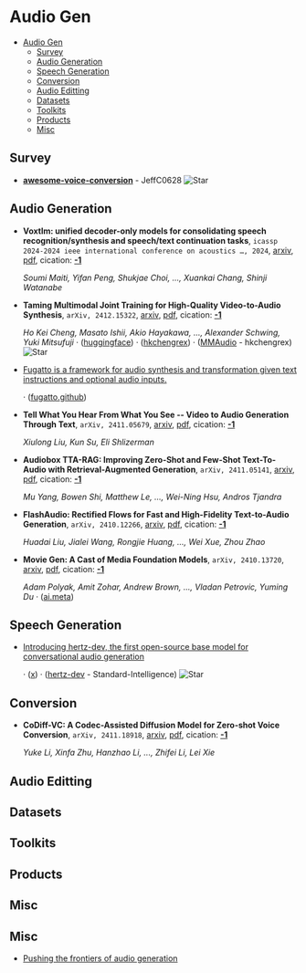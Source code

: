 # Audio Gen

- [Audio Gen](#audio-gen) 
  - [Survey](#survey)
  - [Audio Generation](#audio-generation)
  - [Speech Generation](#speech-generation)
  - [Conversion](#conversion)
  - [Audio Editting](#audio-editting)
  - [Datasets](#datasets)
  - [Toolkits](#toolkits)
  - [Products](#products)
  - [Misc](#misc)


## Survey

- [**awesome-voice-conversion**](https://github.com/JeffC0628/awesome-voice-conversion) - JeffC0628 ![Star](https://img.shields.io/github/stars/JeffC0628/awesome-voice-conversion.svg?style=social&label=Star) 

## Audio Generation

- **Voxtlm: unified decoder-only models for consolidating speech 
  recognition/synthesis and speech/text continuation tasks**, `icassp 2024-2024 ieee international conference on acoustics …, 2024`, [arxiv](http://arxiv.org/abs/2309.07937v3), [pdf](http://arxiv.org/pdf/2309.07937v3.pdf), cication: [**-1**](None) 

	 *Soumi Maiti, Yifan Peng, Shukjae Choi, ..., Xuankai Chang, Shinji Watanabe*
- **Taming Multimodal Joint Training for High-Quality Video-to-Audio 
  Synthesis**, `arXiv, 2412.15322`, [arxiv](http://arxiv.org/abs/2412.15322v1), [pdf](http://arxiv.org/pdf/2412.15322v1.pdf), cication: [**-1**](None) 

	 *Ho Kei Cheng, Masato Ishii, Akio Hayakawa, ..., Alexander Schwing, Yuki Mitsufuji* · ([huggingface](https://huggingface.co/spaces/hkchengrex/MMAudio)) · ([hkchengrex](https://hkchengrex.com/MMAudio)) · ([MMAudio](https://github.com/hkchengrex/MMAudio) - hkchengrex) ![Star](https://img.shields.io/github/stars/hkchengrex/MMAudio.svg?style=social&label=Star)
- [Fugatto is a framework for audio synthesis and transformation given text instructions and optional audio inputs.](https://fugatto.github.io/) 

	 · ([fugatto.github](https://fugatto.github.io/FUGATTO_ICLR_2025.pdf))
- **Tell What You Hear From What You See -- Video to Audio Generation 
  Through Text**, `arXiv, 2411.05679`, [arxiv](http://arxiv.org/abs/2411.05679v1), [pdf](http://arxiv.org/pdf/2411.05679v1.pdf), cication: [**-1**](None) 

	 *Xiulong Liu, Kun Su, Eli Shlizerman*
- **Audiobox TTA-RAG: Improving Zero-Shot and Few-Shot Text-To-Audio with 
  Retrieval-Augmented Generation**, `arXiv, 2411.05141`, [arxiv](http://arxiv.org/abs/2411.05141v1), [pdf](http://arxiv.org/pdf/2411.05141v1.pdf), cication: [**-1**](None) 

	 *Mu Yang, Bowen Shi, Matthew Le, ..., Wei-Ning Hsu, Andros Tjandra*
- **FlashAudio: Rectified Flows for Fast and High-Fidelity Text-to-Audio 
  Generation**, `arXiv, 2410.12266`, [arxiv](http://arxiv.org/abs/2410.12266v1), [pdf](http://arxiv.org/pdf/2410.12266v1.pdf), cication: [**-1**](None)

	 *Huadai Liu, Jialei Wang, Rongjie Huang, ..., Wei Xue, Zhou Zhao*
- **Movie Gen: A Cast of Media Foundation Models**, `arXiv, 2410.13720`, [arxiv](http://arxiv.org/abs/2410.13720v1), [pdf](http://arxiv.org/pdf/2410.13720v1.pdf), cication: [**-1**](None) 

	 *Adam Polyak, Amit Zohar, Andrew Brown, ..., Vladan Petrovic, Yuming Du* · ([ai.meta](https://ai.meta.com/blog/movie-gen-media-foundation-models-generative-ai-video/))

## Speech Generation

- [Introducing hertz-dev, the first open-source base model for conversational audio generation](https://si.inc/hertz-dev/) 

	 · ([x](https://x.com/si_pbc/status/1853184307063660723)) · ([hertz-dev](https://github.com/Standard-Intelligence/hertz-dev?tab=readme-ov-file) - Standard-Intelligence) ![Star](https://img.shields.io/github/stars/Standard-Intelligence/hertz-dev.svg?style=social&label=Star)

## Conversion

- **CoDiff-VC: A Codec-Assisted Diffusion Model for Zero-shot Voice 
  Conversion**, `arXiv, 2411.18918`, [arxiv](http://arxiv.org/abs/2411.18918v2), [pdf](http://arxiv.org/pdf/2411.18918v2.pdf), cication: [**-1**](None) 

	 *Yuke Li, Xinfa Zhu, Hanzhao Li, ..., Zhifei Li, Lei Xie*

## Audio Editting


## Datasets


## Toolkits


## Products


## Misc
## Misc
- [Pushing the frontiers of audio generation](https://deepmind.google/discover/blog/pushing-the-frontiers-of-audio-generation/) 